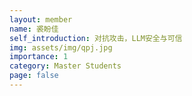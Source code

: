 ```yaml
---
layout: member
name: 裘盼佳
self_introduction: 对抗攻击，LLM安全与可信
img: assets/img/qpj.jpg
importance: 1
category: Master Students
page: false
---
```


